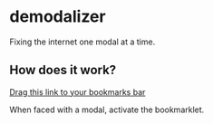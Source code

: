 # demodalizer
Fixing the internet one modal at a time.

## How does it work?

[Drag this link to your bookmarks bar](output/bookmarklet-demodalizer.js)

When faced with a modal, activate the bookmarklet.
